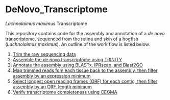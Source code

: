 # DeNovo_Transcriptome
*Lachnolaimus maximus* Transcriptome

This repository contains code for the assembly and annotation of a *de novo* transcriptome, sequenced from the retina and skin of a hogfish (*Lachnolaimus maximus*). An outline of the work flow is listed below.

1. [Trim the raw sequencing data](./trim-seqs.md)
2. [Assemble the de novo transcriptome using TRINITY](./trinity-assembly.md)
3. [Annotate the assembly using BLASTx, IPRscan, and Blast2GO](./blastx-annotate.md)
4. [Map trimmed reads fom each tissue back to the assembly, then filter assembly by an expression minimum](./mapping.md)
5. [Select longest open reading frames (ORF) for each contig, then filter assembly by an ORF-length minimum](./longORF.md)
6. [Verify transcriptome completeness using CEGMA](./cegma.md)
